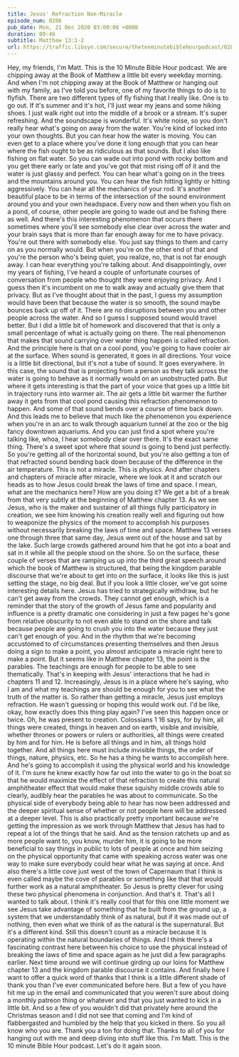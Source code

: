 ```yaml
---
title: Jesus' Refraction Non-Miracle
episode_num: 0286
pub_date: Mon, 21 Dec 2020 03:00:00 +0000
duration: 09:46
subtitle: Matthew 13:1-2
url: https://traffic.libsyn.com/secure/thetenminutebiblehourpodcast/0286_-_Jesus_Refraction_Non-Miracle.mp3
---
```


 Hey, my friends, I'm Matt. This is the 10 Minute Bible Hour podcast. We are chipping away at the Book of Matthew a little bit every weekday morning. And when I'm not chipping away at the Book of Matthew or hanging out with my family, as I've told you before, one of my favorite things to do is to flyfish. There are two different types of fly fishing that I really like. One is to go out. If it's summer and it's hot, I'll just wear my jeans and some hiking shoes. I just walk right out into the middle of a brook or a stream. It's super refreshing. And the soundscape is wonderful. It's white noise, so you don't really hear what's going on away from the water. You're kind of locked into your own thoughts. But you can hear how the water is moving. You can even get to a place where you've done it long enough that you can hear where the fish ought to be as ridiculous as that sounds. But I also like fishing on flat water. So you can wade out into pond with rocky bottom and you get there early or late and you've got that mist rising off of it and the water is just glassy and perfect. You can hear what's going on in the trees and the mountains around you. You can hear the fish hitting lightly or hitting aggressively. You can hear all the mechanics of your rod. It's another beautiful place to be in terms of the intersection of the sound environment around you and your own headspace. Every now and then when you fish on a pond, of course, other people are going to wade out and be fishing there as well. And there's this interesting phenomenon that occurs there sometimes where you'll see somebody else clear over across the water and your brain says that is more than far enough away for me to have privacy. You're out there with somebody else. You just say things to them and carry on as you normally would. But when you're on the other end of that and you're the person who's being quiet, you realize, no, that is not far enough away. I can hear everything you're talking about. And disappointingly, over my years of fishing, I've heard a couple of unfortunate courses of conversation from people who thought they were enjoying privacy. And I guess then it's incumbent on me to walk away and actually give them that privacy. But as I've thought about that in the past, I guess my assumption would have been that because the water is so smooth, the sound maybe bounces back up off of it. There are no disruptions between you and other people across the water. And so I guess I supposed sound would travel better. But I did a little bit of homework and discovered that that is only a small percentage of what is actually going on there. The real phenomenon that makes that sound carrying over water thing happen is called refraction. And the principle here is that on a cool pond, you're going to have cooler air at the surface. When sound is generated, it goes in all directions. Your voice is a little bit directional, but it's not a tube of sound. It goes everywhere. In this case, the sound that is projecting from a person as they talk across the water is going to behave as it normally would on an unobstructed path. But where it gets interesting is that the part of your voice that goes up a little bit in trajectory runs into warmer air. The air gets a little bit warmer the further away it gets from that cool pond causing this refraction phenomenon to happen. And some of that sound bends over a course of time back down. And this leads me to believe that much like the phenomenon you experience when you're in an arc to walk through aquarium tunnel at the zoo or the big fancy downtown aquariums. And you can just find a spot where you're talking like, whoa, I hear somebody clear over there. It's the exact same thing. There's a sweet spot where that sound is going to bend just perfectly. So you're getting all of the horizontal sound, but you're also getting a ton of that refracted sound bending back down because of the difference in the air temperature. This is not a miracle. This is physics. And after chapters and chapters of miracle after miracle, where we look at it and scratch our heads as to how Jesus could break the laws of time and space. I mean, what are the mechanics here? How are you doing it? We get a bit of a break from that very subtly at the beginning of Matthew chapter 13. As we see Jesus, who is the maker and sustainer of all things fully participatory in creation, we see him knowing his creation really well and figuring out how to weaponize the physics of the moment to accomplish his purposes without necessarily breaking the laws of time and space. Matthew 13 verses one through three that same day, Jesus went out of the house and sat by the lake. Such large crowds gathered around him that he got into a boat and sat in it while all the people stood on the shore. So on the surface, these couple of verses that are ramping us up into the third great speech around which the book of Matthew is structured, that being the kingdom parable discourse that we're about to get into on the surface, it looks like this is just setting the stage, no big deal. But if you look a little closer, we've got some interesting details here. Jesus has tried to strategically withdraw, but he can't get away from the crowds. They cannot get enough, which is a reminder that the story of the growth of Jesus fame and popularity and influence is a pretty dramatic one considering in just a few pages he's gone from relative obscurity to not even able to stand on the shore and talk because people are going to crush you into the water because they just can't get enough of you. And in the rhythm that we're becoming accustomed to of circumstances presenting themselves and then Jesus doing a sign to make a point, you almost anticipate a miracle right here to make a point. But it seems like in Matthew chapter 13, the point is the parables. The teachings are enough for people to be able to see thematically. That's in keeping with Jesus' interactions that he had in chapters 11 and 12. Increasingly, Jesus is in a place where he's saying, who I am and what my teachings are should be enough for you to see what the truth of the matter is. So rather than getting a miracle, Jesus just employs refraction. He wasn't guessing or hoping this would work out. I'd be like, okay, how exactly does this thing play again? I've seen this happen once or twice. Oh, he was present to creation. Colossians 1 16 says, for by him, all things were created, things in heaven and on earth, visible and invisible, whether thrones or powers or rulers or authorities, all things were created by him and for him. He is before all things and in him, all things hold together. And all things here must include invisible things, the order of things, nature, physics, etc. So he has a thing he wants to accomplish here. And he's going to accomplish it using the physical world and his knowledge of it. I'm sure he knew exactly how far out into the water to go in the boat so that he would maximize the effect of that refraction to create this natural amphitheater effect that would make these squishy middle crowds able to clearly, audibly hear the parables he was about to communicate. So the physical side of everybody being able to hear has now been addressed and the deeper spiritual sense of whether or not people here will be addressed at a deeper level. This is also practically pretty important because we're getting the impression as we work through Matthew that Jesus has had to repeat a lot of the things that he said. And as the tension ratchets up and as more people want to, you know, murder him, it is going to be more beneficial to say things in public to lots of people at once and him seizing on the physical opportunity that came with speaking across water was one way to make sure everybody could hear what he was saying at once. And also there's a little cove just west of the town of Capernaum that I think is even called maybe the cove of parables or something like that that would further work as a natural amphitheater. So Jesus is pretty clever for using these two physical phenomena in conjunction. And that's it. That's all I wanted to talk about. I think it's really cool that for this one little moment we see Jesus take advantage of something that he built from the ground up, a system that we understandably think of as natural, but if it was made out of nothing, then even what we think of as the natural is the supernatural. But it's a different kind. Still this doesn't count as a miracle because it is operating within the natural boundaries of things. And I think there's a fascinating contrast here between his choice to use the physical instead of breaking the laws of time and space again as he just did a few paragraphs earlier. Next time around we will continue girding up our loins for Matthew chapter 13 and the kingdom parable discourse it contains. And finally here I want to offer a quick word of thanks that I think is a little different shade of thank you than I've ever communicated before here. But a few of you have hit me up in the email and communicated that you weren't sure about doing a monthly patreon thing or whatever and that you just wanted to kick in a little bit. And so a few of you wouldn't did that privately here around the Christmas season and I did not see that coming and I'm kind of flabbergasted and humbled by the help that you kicked in there. So you all know who you are. Thank you a ton for doing that. Thanks to all of you for hanging out with me and deep diving into stuff like this. I'm Matt. This is the 10 minute Bible Hour podcast. Let's do it again soon.